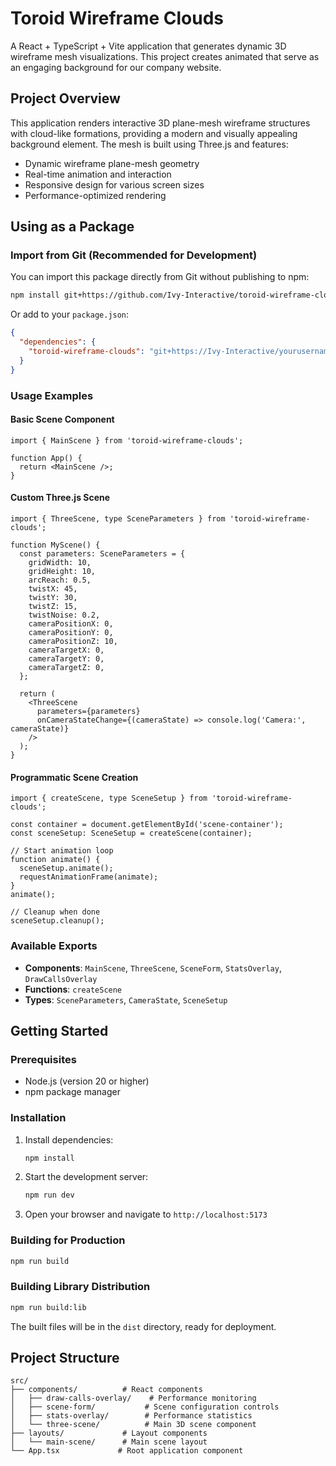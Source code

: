 # Toroid Wireframe Clouds

A React + TypeScript + Vite application that generates dynamic 3D wireframe mesh visualizations. This project creates animated  that serve as an engaging background for our company website.

## Project Overview

This application renders interactive 3D plane-mesh wireframe structures with cloud-like formations, providing a modern and visually appealing background element. The mesh is built using Three.js and features:

- Dynamic wireframe plane-mesh geometry
- Real-time animation and interaction
- Responsive design for various screen sizes
- Performance-optimized rendering

## Using as a Package

### Import from Git (Recommended for Development)

You can import this package directly from Git without publishing to npm:

```bash
npm install git+https://github.com/Ivy-Interactive/toroid-wireframe-clouds.git
```

Or add to your `package.json`:

```json
{
  "dependencies": {
    "toroid-wireframe-clouds": "git+https://Ivy-Interactive/yourusername/toroid-wireframe-clouds.git"
  }
}
```

### Usage Examples

#### Basic Scene Component

```tsx
import { MainScene } from 'toroid-wireframe-clouds';

function App() {
  return <MainScene />;
}
```

#### Custom Three.js Scene

```tsx
import { ThreeScene, type SceneParameters } from 'toroid-wireframe-clouds';

function MyScene() {
  const parameters: SceneParameters = {
    gridWidth: 10,
    gridHeight: 10,
    arcReach: 0.5,
    twistX: 45,
    twistY: 30,
    twistZ: 15,
    twistNoise: 0.2,
    cameraPositionX: 0,
    cameraPositionY: 0,
    cameraPositionZ: 10,
    cameraTargetX: 0,
    cameraTargetY: 0,
    cameraTargetZ: 0,
  };

  return (
    <ThreeScene 
      parameters={parameters}
      onCameraStateChange={(cameraState) => console.log('Camera:', cameraState)}
    />
  );
}
```

#### Programmatic Scene Creation

```tsx
import { createScene, type SceneSetup } from 'toroid-wireframe-clouds';

const container = document.getElementById('scene-container');
const sceneSetup: SceneSetup = createScene(container);

// Start animation loop
function animate() {
  sceneSetup.animate();
  requestAnimationFrame(animate);
}
animate();

// Cleanup when done
sceneSetup.cleanup();
```

### Available Exports

- **Components**: `MainScene`, `ThreeScene`, `SceneForm`, `StatsOverlay`, `DrawCallsOverlay`
- **Functions**: `createScene`
- **Types**: `SceneParameters`, `CameraState`, `SceneSetup`

## Getting Started

### Prerequisites

- Node.js (version 20 or higher)
- npm package manager

### Installation

1. Install dependencies:

   ```bash
   npm install
   ```

2. Start the development server:

   ```bash
   npm run dev
   ```

3. Open your browser and navigate to `http://localhost:5173`

### Building for Production

```bash
npm run build
```

### Building Library Distribution

```bash
npm run build:lib
```

The built files will be in the `dist` directory, ready for deployment.

## Project Structure

```text
src/
├── components/          # React components
│   ├── draw-calls-overlay/    # Performance monitoring
│   ├── scene-form/           # Scene configuration controls
│   ├── stats-overlay/        # Performance statistics
│   └── three-scene/          # Main 3D scene component
├── layouts/             # Layout components
│   └── main-scene/      # Main scene layout
└── App.tsx             # Root application component
```